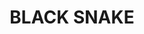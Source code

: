 ---
lastmod: '2025-04-06T06:05:21+00:00'
latitude: -26.055099
layout: suburb
longitude: 152.221081
postcode: '4600'
state: QLD
title: BLACK SNAKE
url: /qld/black-snake/
---